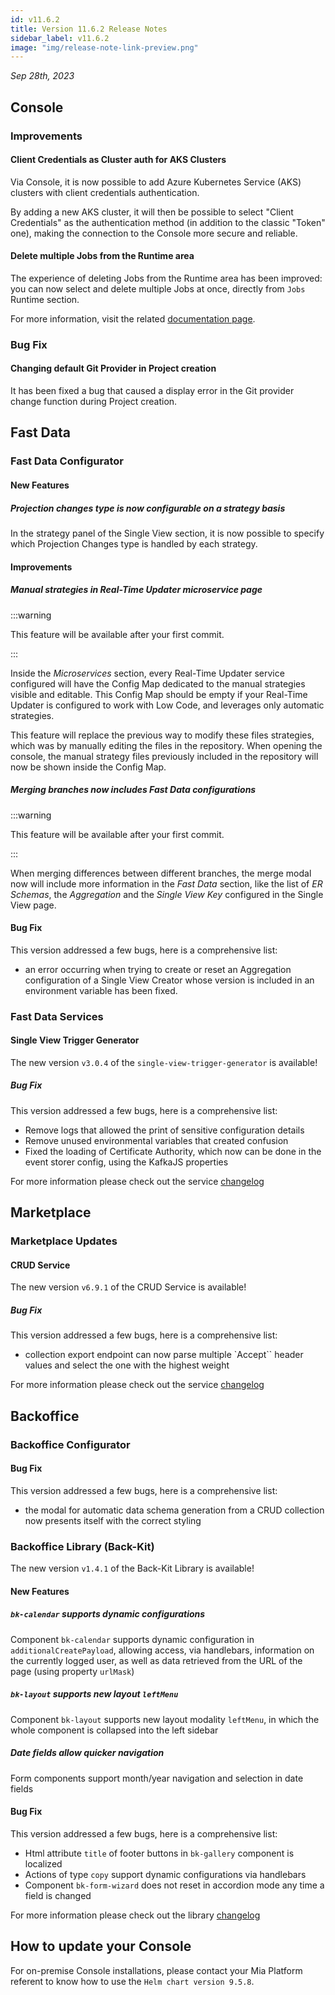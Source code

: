 ```yaml
---
id: v11.6.2
title: Version 11.6.2 Release Notes
sidebar_label: v11.6.2
image: "img/release-note-link-preview.png"
---
```


_Sep 28th, 2023_

## Console

### Improvements

#### Client Credentials as Cluster auth for AKS Clusters

Via Console, it is now possible to add Azure Kubernetes Service (AKS) clusters with client credentials authentication.

By adding a new AKS cluster, it will then be possible to select "Client Credentials" as the authentication method (in addition to the classic "Token" one), making the connection to the Console more secure and reliable.

#### Delete multiple Jobs from the Runtime area

The experience of deleting Jobs from the Runtime area has been improved: you can now select and delete multiple Jobs at once, directly from `Jobs` Runtime section.  

For more information, visit the related [documentation page](/development_suite/monitoring/resources/jobs.md#deleting-jobs).

### Bug Fix

#### Changing default Git Provider in Project creation

It has been fixed a bug that caused a display error in the Git provider change function during Project creation.

## Fast Data

### Fast Data Configurator

#### New Features

##### Projection changes type is now configurable on a strategy basis

In the strategy panel of the Single View section, it is now possible to specify which Projection Changes type is handled by each strategy.

#### Improvements

##### Manual strategies in Real-Time Updater microservice page

:::warning

This feature will be available after your first commit.

:::

Inside the _Microservices_ section, every Real-Time Updater service configured will have the Config Map dedicated to the manual strategies visible and editable. This Config Map should be empty if your Real-Time Updater is configured to work with Low Code, and leverages only automatic strategies.

This feature will replace the previous way to modify these files strategies, which was by manually editing the files in the repository. When opening the console, the manual strategy files previously included in the repository will now be shown inside the Config Map.


##### Merging branches now includes Fast Data configurations

:::warning

This feature will be available after your first commit.

:::

When merging differences between different branches, the merge modal now will include more information in the _Fast Data_ section, like the list of _ER Schemas_, the _Aggregation_ and the _Single View Key_ configured in the Single View page.

#### Bug Fix

This version addressed a few bugs, here is a comprehensive list:

- an error occurring when trying to create or reset an Aggregation configuration of a Single View Creator whose version is included in an environment variable has been fixed.

### Fast Data Services

#### Single View Trigger Generator

The new version `v3.0.4` of the `single-view-trigger-generator` is available!

##### Bug Fix

This version addressed a few bugs, here is a comprehensive list:

* Remove logs that allowed the print of sensitive configuration details
* Remove unused environmental variables that created confusion
* Fixed the loading of Certificate Authority, which now can be done in the event storer config, using the KafkaJS properties

For more information please check out the service [changelog](/runtime_suite/single-view-trigger-generator/changelog.md)

## Marketplace

### Marketplace Updates

#### CRUD Service

The new version `v6.9.1` of the CRUD Service is available!

##### Bug Fix

This version addressed a few bugs, here is a comprehensive list:

* collection export endpoint can now parse multiple `Accept`` header values and select the one with the highest weight

For more information please check out the service [changelog](/runtime_suite/crud-service/changelog.md)

## Backoffice

### Backoffice Configurator

#### Bug Fix

This version addressed a few bugs, here is a comprehensive list:

* the modal for automatic data schema generation from a CRUD collection now presents itself with the correct styling

### Backoffice Library (Back-Kit)

The new version `v1.4.1` of the Back-Kit Library is available!

#### New Features

##### `bk-calendar` supports dynamic configurations

Component `bk-calendar` supports dynamic configuration in `additionalCreatePayload`, allowing access, via handlebars, information on the currently logged user, as well as data retrieved from the URL of the page (using property `urlMask`)

##### `bk-layout` supports new layout `leftMenu`

Component `bk-layout` supports new layout modality `leftMenu`, in which the whole component is collapsed into the left sidebar

##### Date fields allow quicker navigation

Form components support month/year navigation and selection in date fields

#### Bug Fix

This version addressed a few bugs, here is a comprehensive list:

* Html attribute `title` of footer buttons in `bk-gallery` component is localized
* Actions of type `copy` support dynamic configurations via handlebars
* Component `bk-form-wizard` does not reset in accordion mode any time a field is changed

For more information please check out the library [changelog](/business_suite/backoffice/changelog.md)

## How to update your Console

For on-premise Console installations, please contact your Mia Platform referent to know how to use the `Helm chart version 9.5.8`.
